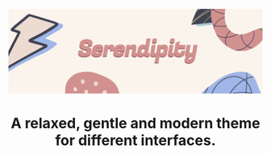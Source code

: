 ![Midnight](https://raw.githubusercontent.com/Serendipity-Theme/assets/main/githubHeader.png)

<h1 align="center">A relaxed, gentle and modern theme for different interfaces.
</h1>
